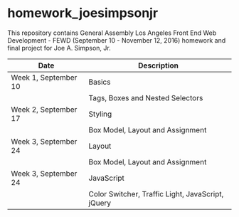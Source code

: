 # homework_joesimpsonjr

This repository contains General Assembly Los Angeles Front End Web Development - FEWD (September 10 - November 12, 2016) homework and final project for Joe A. Simpson, Jr.

| Date | Description |
| ---- | ----------- |
| Week 1, September 10 | Basics |
|  | Tags, Boxes and Nested Selectors |
| Week 2, September 17 | Styling |
|  | Box Model, Layout and Assignment |
| Week 3, September 24 | Layout |
|  | Box Model, Layout and Assignment |
| Week 3, September 24 | JavaScript |
|  | Color Switcher, Traffic Light, JavaScript, jQuery |
